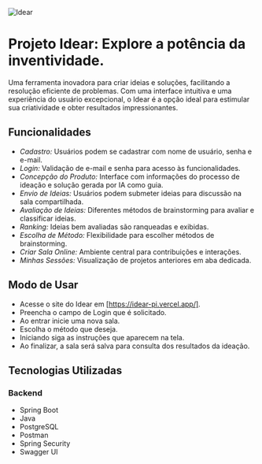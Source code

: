 ![Idear](https://github.com/SIN-disciplina-PI3/Idear-front/assets/112783205/5b42c87a-b917-46f3-a8b9-9bbd8cb61b51)

# Projeto Idear: Explore a potência da inventividade.

Uma ferramenta inovadora para criar ideias e soluções, facilitando a resolução eficiente de problemas. Com uma interface intuitiva e uma experiência do usuário excepcional, o Idear é a opção ideal para estimular sua criatividade e obter resultados impressionantes.

## Funcionalidades
- *Cadastro:* Usuários podem se cadastrar com nome de usuário, senha e e-mail.
- *Login:* Validação de e-mail e senha para acesso às funcionalidades.
- *Concepção do Produto:* Interface com informações do processo de ideação e solução gerada por IA como guia.
- *Envio de Ideias:* Usuários podem submeter ideias para discussão na sala compartilhada.
- *Avaliação de Ideias:* Diferentes métodos de brainstorming para avaliar e classificar ideias.
- *Ranking:* Ideias bem avaliadas são ranqueadas e exibidas.
- *Escolha de Método:* Flexibilidade para escolher métodos de brainstorming.
- *Criar Sala Online:* Ambiente central para contribuições e interações.
- *Minhas Sessões:* Visualização de projetos anteriores em aba dedicada.

## Modo de Usar 
- Acesse o site do Idear em [https://idear-pi.vercel.app/].
- Preencha o campo de Login que é solicitado.
- Ao entrar inicie uma nova sala.
- Escolha o método que deseja.
- Iniciando siga as instruções que aparecem na tela.
- Ao finalizar, a sala será salva para consulta dos resultados da ideação.

## Tecnologias Utilizadas
### Backend
- Spring Boot
- Java
- PostgreSQL
- Postman
- Spring Security
- Swagger UI
